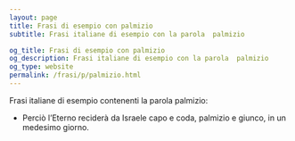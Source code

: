 ```yaml
---
layout: page
title: Frasi di esempio con palmizio 
subtitle: Frasi italiane di esempio con la parola  palmizio

og_title: Frasi di esempio con palmizio 
og_description: Frasi italiane di esempio con la parola  palmizio
og_type: website
permalink: /frasi/p/palmizio.html
---
```


Frasi italiane di esempio contenenti la parola palmizio:


- Perciò l’Eterno reciderà da Israele capo e coda, palmizio e giunco, in un medesimo giorno.
